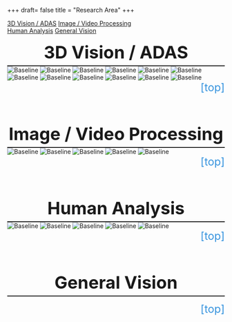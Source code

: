 +++
draft= false
title = "Research Area"
+++

<style>
    .big-title{
        border-bottom: 2px solid;
        font-size: 40px;
        padding-bottom: 6px;
        font-weight: bold;
        text-align: center;
        }
    .small-title{
        font-size: 30px;
        font-weight: bold;
        }
    #teleport{
        text-decoration: none;
        color: #3794de;
        display: block;
        text-align: right;
        font-size: 25px;
        }
    #teleport:hover{
        text-decoration: none;
        font-weight: bold;
        color: #3794de;
        display: block;
        text-align: right;
        font-size: 25px;
        }
    .button{
        width: 250px;
        }
</style>

<div id="action-buttons">
<a class="button outline big" href="#adas" style="margin-bottom: 10px">3D Vision / ADAS</a>
<a class="button outline big" href="#video" style="margin-bottom: 10px">Image / Video Processing</a>
<br>
<a class="button outline big" href="#human">Human Analysis</a>
<a class="button outline big" href="#vision">General Vision</a>
</div>

</br>
<div class="big-title" id="adas">3D Vision / ADAS</div>

<img alt="Baseline" width="" height="" src="/img_research/adas/1.JPG">
<img alt="Baseline" width="" height="" src="/img_research/adas/2.JPG">
<img alt="Baseline" width="" height="" src="/img_research/adas/3.JPG">
<img alt="Baseline" width="" height="" src="/img_research/adas/4.JPG">
<img alt="Baseline" width="" height="" src="/img_research/adas/5.JPG">
<img alt="Baseline" width="" height="" src="/img_research/adas/6.JPG">
<img alt="Baseline" width="" height="" src="/img_research/adas/7.JPG">
<img alt="Baseline" width="" height="" src="/img_research/adas/8.JPG">
<img alt="Baseline" width="" height="" src="/img_research/adas/9.JPG">
<img alt="Baseline" width="" height="" src="/img_research/adas/10.JPG">
<img alt="Baseline" width="" height="" src="/img_research/adas/11.JPG">
<img alt="Baseline" width="" height="" src="/img_research/adas/12.JPG">
<a href="#top-of-page" id="teleport">[top]</a>

</br>
</br>
</br>
</br>
<div class="big-title" id="video">Image / Video Processing</div>

<img alt="Baseline" width="" height="" src="/img_research/video/1.JPG">
<img alt="Baseline" width="" height="" src="/img_research/video/2.JPG">
<img alt="Baseline" width="" height="" src="/img_research/video/3.JPG">
<img alt="Baseline" width="" height="" src="/img_research/video/4.JPG">
<img alt="Baseline" width="" height="" src="/img_research/video/5.JPG">
<a href="#top-of-page" id="teleport">[top]</a>

</br>
</br>
</br>
</br>
<div class="big-title" id="human">Human Analysis</div>

<img alt="Baseline" width="" height="" src="/img_research/human/1.JPG">
<img alt="Baseline" width="" height="" src="/img_research/human/2.JPG">
<img alt="Baseline" width="" height="" src="/img_research/human/3.JPG">
<img alt="Baseline" width="" height="" src="/img_research/human/4.JPG">
<img alt="Baseline" width="" height="" src="/img_research/human/5.JPG">
<a href="#top-of-page" id="teleport">[top]</a>

</br>
</br>
</br>
</br>
<div class="big-title" id="vision">General Vision</div>

<a href="#top-of-page" id="teleport">[top]</a>
